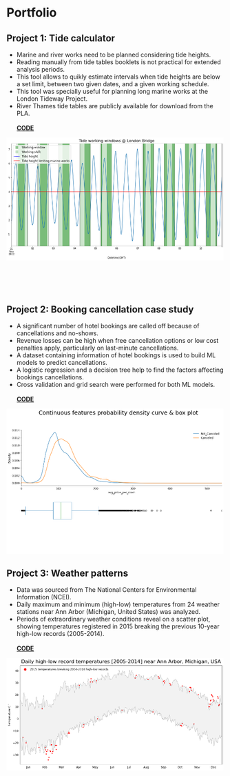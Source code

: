 # Portfolio

## Project 1: Tide calculator
* Marine and river works need to be planned considering tide heights.
* Reading manually from tide tables booklets is not practical for extended analysis periods.
* This tool allows to quikly estimate intervals when tide heights are below a set limit, between two given dates, and a given working schedule.
* This tool was specially useful for planning long marine works at the London Tideway Project.
* River Thames tide tables are publicly available for download from the PLA.<br /><br />
**[CODE](https://github.com/FranciscoGabrielMiranda/Tide_predictions/blob/main/Tide_predictions.ipynb)**


![](/images/tide_predictions_image.png)
<br />
<br />
<br />
<br />
<br />
## Project 2: Booking cancellation case study
* A significant number of hotel bookings are called off because of cancellations and no-shows.
* Revenue losses can be high when free cancellation options or low cost penalties apply, particularly on last-minute cancellations. 
* A dataset containing information of hotel bookings is used to build ML models to predict cancellations.
* A logistic regression and a decision tree help to find the factors affecting bookings cancellations.
* Cross validation and grid search were performed for both ML models.<br /><br />
**[CODE](https://github.com/FranciscoGabrielMiranda/Hotel_bookings_cancellations/blob/main/Booking%20Cancellation%20Case%20Study.ipynb)**


![](/images/booking_case_study_image.png)
## Project 3: Weather patterns
*  Data was sourced from The National Centers for Environmental Information (NCEI).
*  Daily maximum and minimum (high-low) temperatures from 24 weather stations near Ann Arbor (Michigan, United States) was analyzed.
*  Periods of extraordinary weather conditions reveal on a scatter plot, showing temperatures registered in 2015 breaking the previous 10-year high-low records (2005-2014).<br /><br />
**[CODE](https://github.com/FranciscoGabrielMiranda/Weather_patterns/blob/main/Weather%20Patterns.ipynb)**


![](/images/weather_patterns_image_1.png)
